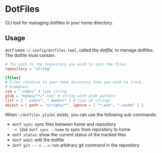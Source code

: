 # DotFiles

CLI tool for managing dotfiles in your home directory.

## Usage

`dotf` uses `~/.config/dotfiles.toml`, called the _dotfile_, to manage dotfiles.
The dotfile must contain:

```toml
# The path to the repository you wish to sync the files.
repository = "string"

[files]
# Files relative to your home directory that you wish to track.
# Examples:
vim = ".vimrc" # type string
glob = "notes/**/*.txt" # string with glob pattern
list = [ ".zshrc", ".bashrc" ] # list of strings
object = { path = "scripts/*", ignore = [ "*.out", ".cache" ] }
```

When `~/dotfiles.y[a]ml`  exists, you can use the following sub-commands:
- `dotf sync`: sync files between home and repository
  - Use `dotf sync --home` to sync from repository to home
- `dotf status`: show the current status of the tracked files
- `dotf edit`: edit the dotfile
- `dotf git -- <...>`: run arbitrary git command in the repository
